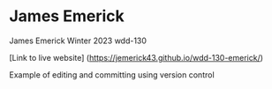# James Emerick

James Emerick Winter 2023 wdd-130

[Link to live website] (https://jemerick43.github.io/wdd-130-emerick/)

Example of editing and committing using version control
